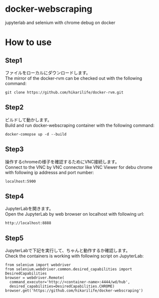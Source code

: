 # docker-webscraping
jupyterlab and selenium with chrome debug on docker
  
# How to use
## Step1
ファイルをローカルにダウンロードします。  
The mirror of the docker-rvm can be checked out with the following command:
```
git clone https://github.com/hikarilife/docker-rvm.git
```
  
## Step2
ビルドして動かします。  
Build and run docker-webscraping container with the following command:
```
docker-comopse up -d --build
```
  
## Step3
操作するchromeの様子を確認するためにVNC接続します。  
Connect to the VNC by VNC connector like VNC Viewer for debu chrome with following ip addresss and port number:
```
localhost:5900
```
  
## Step4
JupyterLabを開きます。  
Open the JupyterLab by web browser on localhost with following url:
```
http://localhost:8888
```
  
## Step5
JupyterLabで下記を実行して、ちゃんと動作するか確認します。  
Check the containers is working with following script on JupyterLab:
```
from selenium import webdriver
from selenium.webdriver.common.desired_capabilities import DesiredCapabilities
browser = webdriver.Remote(
  command_executor='http://<container-name>:4444/wd/hub',
  desired_capabilities=DesiredCapabilities.CHROME)
browser.get('https://github.com/hikarilife/docker-webscraping')
```
